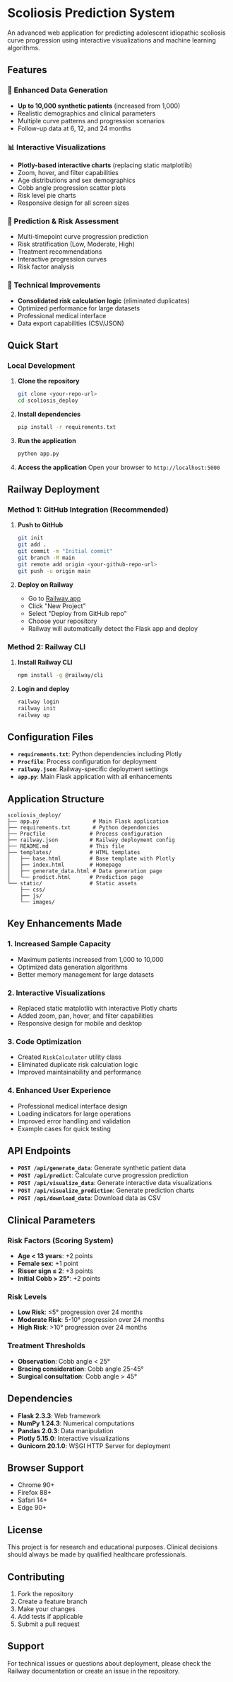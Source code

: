 # Scoliosis Prediction System

An advanced web application for predicting adolescent idiopathic scoliosis curve progression using interactive visualizations and machine learning algorithms.

## Features

### 🔢 Enhanced Data Generation
- **Up to 10,000 synthetic patients** (increased from 1,000)
- Realistic demographics and clinical parameters
- Multiple curve patterns and progression scenarios
- Follow-up data at 6, 12, and 24 months

### 📊 Interactive Visualizations
- **Plotly-based interactive charts** (replacing static matplotlib)
- Zoom, hover, and filter capabilities
- Age distributions and sex demographics
- Cobb angle progression scatter plots
- Risk level pie charts
- Responsive design for all screen sizes

### 🎯 Prediction & Risk Assessment
- Multi-timepoint curve progression prediction
- Risk stratification (Low, Moderate, High)
- Treatment recommendations
- Interactive progression curves
- Risk factor analysis

### 🔧 Technical Improvements
- **Consolidated risk calculation logic** (eliminated duplicates)
- Optimized performance for large datasets
- Professional medical interface
- Data export capabilities (CSV/JSON)

## Quick Start

### Local Development

1. **Clone the repository**
   ```bash
   git clone <your-repo-url>
   cd scoliosis_deploy
   ```

2. **Install dependencies**
   ```bash
   pip install -r requirements.txt
   ```

3. **Run the application**
   ```bash
   python app.py
   ```

4. **Access the application**
   Open your browser to `http://localhost:5000`

## Railway Deployment

### Method 1: GitHub Integration (Recommended)

1. **Push to GitHub**
   ```bash
   git init
   git add .
   git commit -m "Initial commit"
   git branch -M main
   git remote add origin <your-github-repo-url>
   git push -u origin main
   ```

2. **Deploy on Railway**
   - Go to [Railway.app](https://railway.app)
   - Click "New Project"
   - Select "Deploy from GitHub repo"
   - Choose your repository
   - Railway will automatically detect the Flask app and deploy

### Method 2: Railway CLI

1. **Install Railway CLI**
   ```bash
   npm install -g @railway/cli
   ```

2. **Login and deploy**
   ```bash
   railway login
   railway init
   railway up
   ```

## Configuration Files

- **`requirements.txt`**: Python dependencies including Plotly
- **`Procfile`**: Process configuration for deployment
- **`railway.json`**: Railway-specific deployment settings
- **`app.py`**: Main Flask application with all enhancements

## Application Structure

```
scoliosis_deploy/
├── app.py                 # Main Flask application
├── requirements.txt       # Python dependencies
├── Procfile              # Process configuration
├── railway.json          # Railway deployment config
├── README.md             # This file
├── templates/            # HTML templates
│   ├── base.html         # Base template with Plotly
│   ├── index.html        # Homepage
│   ├── generate_data.html # Data generation page
│   └── predict.html      # Prediction page
└── static/               # Static assets
    ├── css/
    ├── js/
    └── images/
```

## Key Enhancements Made

### 1. **Increased Sample Capacity**
- Maximum patients increased from 1,000 to 10,000
- Optimized data generation algorithms
- Better memory management for large datasets

### 2. **Interactive Visualizations**
- Replaced static matplotlib with interactive Plotly charts
- Added zoom, pan, hover, and filter capabilities
- Responsive design for mobile and desktop

### 3. **Code Optimization**
- Created `RiskCalculator` utility class
- Eliminated duplicate risk calculation logic
- Improved maintainability and performance

### 4. **Enhanced User Experience**
- Professional medical interface design
- Loading indicators for large operations
- Improved error handling and validation
- Example cases for quick testing

## API Endpoints

- **`POST /api/generate_data`**: Generate synthetic patient data
- **`POST /api/predict`**: Calculate curve progression prediction
- **`POST /api/visualize_data`**: Generate interactive data visualizations
- **`POST /api/visualize_prediction`**: Generate prediction charts
- **`POST /api/download_data`**: Download data as CSV

## Clinical Parameters

### Risk Factors (Scoring System)
- **Age < 13 years**: +2 points
- **Female sex**: +1 point
- **Risser sign ≤ 2**: +3 points
- **Initial Cobb > 25°**: +2 points

### Risk Levels
- **Low Risk**: ≤5° progression over 24 months
- **Moderate Risk**: 5-10° progression over 24 months  
- **High Risk**: >10° progression over 24 months

### Treatment Thresholds
- **Observation**: Cobb angle < 25°
- **Bracing consideration**: Cobb angle 25-45°
- **Surgical consultation**: Cobb angle > 45°

## Dependencies

- **Flask 2.3.3**: Web framework
- **NumPy 1.24.3**: Numerical computations
- **Pandas 2.0.3**: Data manipulation
- **Plotly 5.15.0**: Interactive visualizations
- **Gunicorn 20.1.0**: WSGI HTTP Server for deployment

## Browser Support

- Chrome 90+
- Firefox 88+
- Safari 14+
- Edge 90+

## License

This project is for research and educational purposes. Clinical decisions should always be made by qualified healthcare professionals.

## Contributing

1. Fork the repository
2. Create a feature branch
3. Make your changes
4. Add tests if applicable
5. Submit a pull request

## Support

For technical issues or questions about deployment, please check the Railway documentation or create an issue in the repository.
